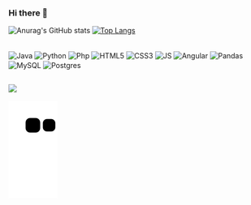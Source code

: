 ### Hi there 👋

<div style="display: inline_block">

![Anurag's GitHub stats](https://github-readme-stats.vercel.app/api?username=MatheusInacioSantos&show_icons=true&theme=dracula)
[![Top Langs](https://github-readme-stats.vercel.app/api/top-langs/?username=MatheusInacioSantos&layout=compact)](https://github.com/anuraghazra/github-readme-stats)

</div>

<div style="display: inline_block"><br>
  <img align="center" alt="Java" height="30" width="40" src="https://cdn.jsdelivr.net/gh/devicons/devicon/icons/java/java-original-wordmark.svg">
  <img align="center" alt="Python" height="30" width="40" src="https://cdn.jsdelivr.net/gh/devicons/devicon/icons/python/python-original-wordmark.svg">
  <img align="center" alt="Php" height="30" width="40" src="https://cdn.jsdelivr.net/gh/devicons/devicon/icons/php/php-original.svg">
  <img align="center" alt="HTML5" height="30" width="40" src="https://cdn.jsdelivr.net/gh/devicons/devicon/icons/html5/html5-original-wordmark.svg">
  <img align="center" alt="CSS3" height="30" width="40" src="https://cdn.jsdelivr.net/gh/devicons/devicon/icons/css3/css3-original-wordmark.svg">
  <img align="center" alt="JS" height="30" width="40" src="https://cdn.jsdelivr.net/gh/devicons/devicon/icons/javascript/javascript-original.svg"">
  <img align="center" alt="Angular" height="30" width="40" src="https://cdn.jsdelivr.net/gh/devicons/devicon/icons/angularjs/angularjs-original.svg">
  <img align="center" alt="Pandas" height="30" width="40" src="https://cdn.jsdelivr.net/gh/devicons/devicon/icons/pandas/pandas-original-wordmark.svg">
  <img align="center" alt="MySQL" height="30" width="40" src="https://cdn.jsdelivr.net/gh/devicons/devicon/icons/mysql/mysql-original-wordmark.svg">
  <img align="center" alt="Postgres" height="30" width="40" src="https://cdn.jsdelivr.net/gh/devicons/devicon/icons/postgresql/postgresql-original-wordmark.svg">

</div>

 ##
 
<div> 
    <a href="https://www.linkedin.com/in/matheusinaciosantos01/" target="_blank"><img src="https://img.shields.io/badge/-LinkedIn-%230077B5?style=for-the-badge&logo=linkedin&logoColor=white" target="_blank"></a> 
 
  ![Snake animation](https://github.com/MatheusInacioSantos/matheusinaciosantos/blob/output/github-contribution-grid-snake.svg)
 
</div>


<!--
**MatheusInacioSantos/matheusinaciosantos** is a ✨ _special_ ✨ repository because its `README.md` (this file) appears on your GitHub profile.

Here are some ideas to get you started:

- 🔭 I’m currently working on ...
- 🌱 I’m currently learning ...
- 👯 I’m looking to collaborate on ...
- 🤔 I’m looking for help with ...
- 💬 Ask me about ...
- 📫 How to reach me: ...
- 😄 Pronouns: ...
- ⚡ Fun fact: ...
-->
